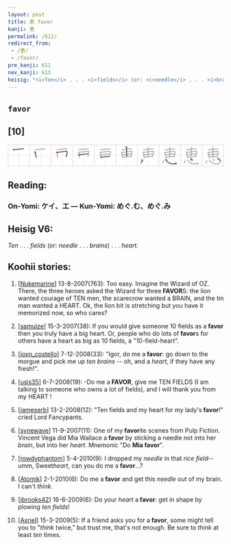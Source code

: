 ```yaml
---
layout: post
title: 恵 favor
kanji: 恵
permalink: /612/
redirect_from:
 - /恵/
 - /favor/
pre_kanji: 611
nex_kanji: 613
heisig: "<i>Ten</i> . . . <i>fields</i> (or: <i>needle</i> . . . <i>brains</i>) . . . <i>heart.</i>"
---
```


## `favor`

## [10]

<div class="stroke"><img src="../images/E681B5.png" /></div>

## Reading:

### On-Yomi: ケイ、エ &mdash; Kun-Yomi: めぐ.む、めぐ.み

## Heisig V6:

<i>Ten</i> . . . <i>fields</i> (or: <i>needle</i> . . . <i>brains</i>) . . . <i>heart.</i>

## Koohii stories:

1) [<a href="http://kanji.koohii.com/profile/Nukemarine">Nukemarine</a>] 13-8-2007(763): Too easy. Imagine the Wizard of OZ. There, the three heroes asked the Wizard for three<strong> FAVOR</strong>S: the lion wanted courage of TEN men, the scarecrow wanted a BRAIN, and the tin man wanted a HEART. Ok, the lion bit is stretching but you have it memorized now, so who cares?

2) [<a href="http://kanji.koohii.com/profile/samuize">samuize</a>] 15-3-2007(38): If you would give someone 10 fields as a<strong> favor</strong> then you truly have a big heart. Or, people who do lots of<strong> favor</strong>s for others have a heart as big as 10 fields, a &quot;10-field-heart&quot;.

3) [<a href="http://kanji.koohii.com/profile/joxn_costello">joxn_costello</a>] 7-12-2008(33): &quot;Igor, do me a<strong> favor</strong>: go down to the morgue and pick me up <em>ten</em> <em>brains</em> -- oh, and a <em>heart</em>, if they have any fresh!&quot;.

4) [<a href="http://kanji.koohii.com/profile/usis35">usis35</a>] 6-7-2008(19): -Do me a<strong> FAVOR</strong>, give me TEN FIELDS (I am talking to someone who owns a lot of fields), and I will thank you from my HEART !

5) [<a href="http://kanji.koohii.com/profile/jameserb">jameserb</a>] 13-2-2008(12): &quot;Ten fields and my heart for my lady&#039;s<strong> favor</strong>!&quot; cried Lord Fancypants.

6) [<a href="http://kanji.koohii.com/profile/synewave">synewave</a>] 11-9-2007(11): One of my<strong> favor</strong>ite scenes from Pulp Fiction. Vincent Vega did Mia Wallace a<strong> favor</strong> by sticking a needle not into her <em>brain</em>, but into her <em>heart</em>. Mnemonic &quot;Do <strong>Mia</strong><strong> favor</strong>&quot;.

7) [<a href="http://kanji.koohii.com/profile/rowdyphantom">rowdyphantom</a>] 5-4-2010(9): I dropped my <em>needle</em> in that <em>rice field</em>-- umm, Sweet<em>heart</em>, can you do me a<strong> favor</strong>...?

8) [<a href="http://kanji.koohii.com/profile/Atomik">Atomik</a>] 2-1-2010(6): Do me a<strong> favor</strong> and get this <em>needle</em> out of my brain. I can&#039;t <em>think</em>.

9) [<a href="http://kanji.koohii.com/profile/jbrooks42">jbrooks42</a>] 16-6-2009(6): Do your <em>heart</em> a<strong> favor</strong>: get in shape by plowing <em>ten fields</em>!

10) [<a href="http://kanji.koohii.com/profile/Asriel">Asriel</a>] 15-3-2009(5): If a friend asks you for a<strong> favor</strong>, some might tell you to &quot;<em>think</em> twice,&quot; but trust me, that&#039;s not enough. Be sure to <em>think</em> at least <em>ten</em> times.
